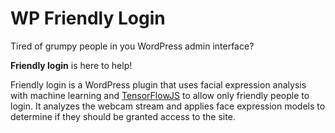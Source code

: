 # WP Friendly Login
 Tired of grumpy people in you WordPress admin interface?

**Friendly login** is here to help!

Friendly login is a WordPress plugin that uses facial expression analysis with machine learning and [TensorFlowJS](https://www.tensorflow.org/js) to allow only friendly people to login. It analyzes the webcam stream and applies face expression models to determine if they should be granted access to the site.
